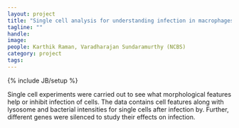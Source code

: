```yaml
---
layout: project
title: "Single cell analysis for understanding infection in macrophages"
tagline: ""
handle: 
image: 
people: Karthik Raman, Varadharajan Sundaramurthy (NCBS)
category: project
tags: 
---
```

{% include JB/setup %}

Single cell experiments were carried out to see what morphological features  help or inhibit infection of cells. The data contains cell features along with lysosome and bacterial intensities for single cells after infection by. Further, different genes were silenced to study their effects on infection.
